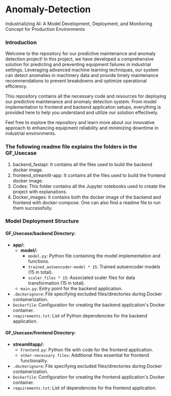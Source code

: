 # Anomaly-Detection
Industrializing AI: A Model Development, Deployment, and Monitoring Concept for Production Environments

### Introduction

Welcome to the repository for our predictive maintenance and anomaly detection project! In this project, we have developed a comprehensive solution for predicting and preventing equipment failures in industrial settings. Leveraging advanced machine learning techniques, our system can detect anomalies in machinery data and provide timely maintenance recommendations to prevent breakdowns and optimize operational efficiency.

This repository contains all the necessary code and resources for deploying our predictive maintenance and anomaly detection system. From model implementation to frontend and backend application setups, everything is provided here to help you understand and utilize our solution effectively.

Feel free to explore the repository and learn more about our innovative approach to enhancing equipment reliability and minimizing downtime in industrial environments.

### The following readme file explains the folders in the GF_Usecase

1) backend_fastapi: It contains all the files used to build the backend docker image.
2) frontend_streamlit-app: It contains all the files used to build the frontend docker image.
3) Codes: This folder contains all the Jupyter notebooks used to create the project with explanations.
4) Docker_images: it contains both the docker image of the backend and frontend with docker-compose. One can also find a readme file to run them successfully. 



### Model Deployment Structure

#### GF_Usecase/backend Directory:
- **app/:**
  - **model/:**
    - `model.py`: Python file containing the model implementation and functions.
    - `trained_autoencoder-model * 15`: Trained autoencoder models (15 in total).
    - `scaler_files * 15`: Associated scaler files for data transformation (15 in total).
  - `main.py`: Entry point for the backend application.
- `.dockerignore`: File specifying excluded files/directories during Docker containerization.
- `Dockerfile`: Configuration for creating the backend application's Docker container.
- `requirements.txt`: List of Python dependencies for the backend application.

#### GF_Usecase/frontend Directory:
- **streamlitapp/:**
  - `Frontend.py`: Python file with code for the frontend application.
  - `other-necessary files`: Additional files essential for frontend functionality.
- `.dockerignore`: File specifying excluded files/directories during Docker containerization.
- `Dockerfile`: Configuration for creating the frontend application's Docker container.
- `requirements.txt`: List of dependencies for the frontend application.
